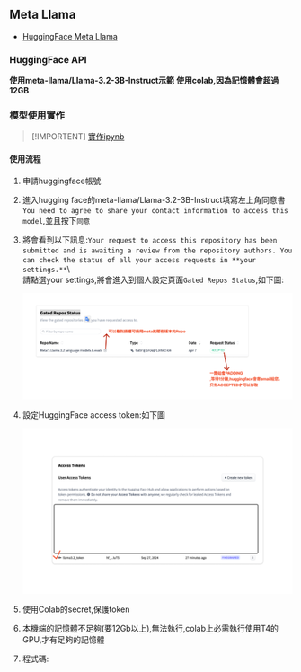 ## Meta Llama

- [HuggingFace Meta Llama](https://huggingface.co/meta-llama)

### HuggingFace API

**使用meta-llama/Llama-3.2-3B-Instruct示範**
**使用colab,因為記憶體會超過12GB**

### 模型使用實作
> [!IMPORTENT]
> [實作ipynb](./demo1.ipynb)

#### 使用流程
1. 申請huggingface帳號

2. 進入hugging face的meta-llama/Llama-3.2-3B-Instruct填寫左上角同意書`You need to agree to share your contact information to access this model`,並且按下`同意`


3. 將會看到以下訊息:`Your request to access this repository has been submitted and is awaiting a review from the repository authors. You can check the status of all your access requests in **your settings.**`\   
   請點選your settings,將會進入到個人設定頁面`Gated Repos Status`,如下圖:
   
   ![](./images/pic1.png)
   

4. 設定HuggingFace access token:如下圖

	![](./images/pic2.png)

5. 使用Colab的secret,保護token

6. 本機端的記憶體不足夠(要12Gb以上),無法執行,colab上必需執行使用T4的GPU,才有足夠的記憶體

7. 程式碼:





